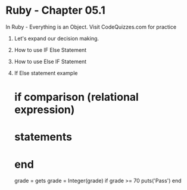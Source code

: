 # Ruby - Chapter 05.1

In Ruby - Everything is an Object.
Visit CodeQuizzes.com for practice

1. Let's expand our decision making.
2. How to use IF Else Statement
3. How to use Else IF Statement
4. If Else statement example
    # if comparison (relational expression)
    #   statements
    # end

    grade = gets
    grade = Integer(grade)
    if grade >= 70
        puts('Pass')
    end

